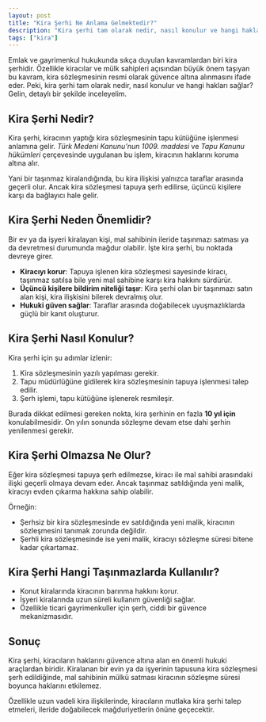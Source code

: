 ```yaml
---
layout: post
title: "Kira Şerhi Ne Anlama Gelmektedir?"
description: "Kira şerhi tam olarak nedir, nasıl konulur ve hangi hakları sağlar?"
tags: ["kira"]
---
```


Emlak ve gayrimenkul hukukunda sıkça duyulan kavramlardan biri kira şerhidir. Özellikle kiracılar ve mülk sahipleri açısından büyük önem taşıyan bu kavram, kira sözleşmesinin resmi olarak güvence altına alınmasını ifade eder. Peki, kira şerhi tam olarak nedir, nasıl konulur ve hangi hakları sağlar? Gelin, detaylı bir şekilde inceleyelim.

## Kira Şerhi Nedir?

Kira şerhi, kiracının yaptığı kira sözleşmesinin tapu kütüğüne işlenmesi anlamına gelir. *Türk Medeni Kanunu’nun 1009. maddesi* ve *Tapu Kanunu hükümleri* çerçevesinde uygulanan bu işlem, kiracının haklarını koruma altına alır.

Yani bir taşınmaz kiralandığında, bu kira ilişkisi yalnızca taraflar arasında geçerli olur. Ancak kira sözleşmesi tapuya şerh edilirse, üçüncü kişilere karşı da bağlayıcı hale gelir.

## Kira Şerhi Neden Önemlidir?

Bir ev ya da işyeri kiralayan kişi, mal sahibinin ileride taşınmazı satması ya da devretmesi durumunda mağdur olabilir. İşte kira şerhi, bu noktada devreye girer.

- **Kiracıyı korur**: Tapuya işlenen kira sözleşmesi sayesinde kiracı, taşınmaz satılsa bile yeni mal sahibine karşı kira hakkını sürdürür.
- **Üçüncü kişilere bildirim niteliği taşır**: Kira şerhi olan bir taşınmazı satın alan kişi, kira ilişkisini bilerek devralmış olur.
- **Hukuki güven sağlar**: Taraflar arasında doğabilecek uyuşmazlıklarda güçlü bir kanıt oluşturur.

## Kira Şerhi Nasıl Konulur?

Kira şerhi için şu adımlar izlenir:

1. Kira sözleşmesinin yazılı yapılması gerekir.
2. Tapu müdürlüğüne gidilerek kira sözleşmesinin tapuya işlenmesi talep edilir.
3. Şerh işlemi, tapu kütüğüne işlenerek resmileşir.

Burada dikkat edilmesi gereken nokta, kira şerhinin en fazla **10 yıl için** konulabilmesidir. On yılın sonunda sözleşme devam etse dahi şerhin yenilenmesi gerekir.

## Kira Şerhi Olmazsa Ne Olur?

Eğer kira sözleşmesi tapuya şerh edilmezse, kiracı ile mal sahibi arasındaki ilişki geçerli olmaya devam eder. Ancak taşınmaz satıldığında yeni malik, kiracıyı evden çıkarma hakkına sahip olabilir.

Örneğin:

- Şerhsiz bir kira sözleşmesinde ev satıldığında yeni malik, kiracının sözleşmesini tanımak zorunda değildir.
- Şerhli kira sözleşmesinde ise yeni malik, kiracıyı sözleşme süresi bitene kadar çıkartamaz.

## Kira Şerhi Hangi Taşınmazlarda Kullanılır?

- Konut kiralarında kiracının barınma hakkını korur.
- İşyeri kiralarında uzun süreli kullanım güvenliği sağlar.
- Özellikle ticari gayrimenkuller için şerh, ciddi bir güvence mekanizmasıdır.

## Sonuç

Kira şerhi, kiracıların haklarını güvence altına alan en önemli hukuki araçlardan biridir. Kiralanan bir evin ya da işyerinin tapusuna kira sözleşmesi şerh edildiğinde, mal sahibinin mülkü satması kiracının sözleşme süresi boyunca haklarını etkilemez.

Özellikle uzun vadeli kira ilişkilerinde, kiracıların mutlaka kira şerhi talep etmeleri, ileride doğabilecek mağduriyetlerin önüne geçecektir.